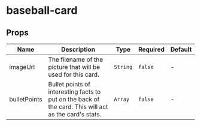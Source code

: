 # baseball-card

## Props

<!-- @vuese:baseball-card:props:start -->
|Name|Description|Type|Required|Default|
|---|---|---|---|---|
|imageUrl|The filename of the picture that will be used for this card.|`String`|`false`|-|
|bulletPoints|Bullet points of interesting facts to put on the back of the card. This will act as the card's stats.|`Array`|`false`|-|

<!-- @vuese:baseball-card:props:end -->


